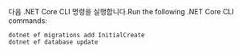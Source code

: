 
<span data-ttu-id="d9500-101">다음 .NET Core CLI 명령을 실행합니다.</span><span class="sxs-lookup"><span data-stu-id="d9500-101">Run the following .NET Core CLI commands:</span></span>

```console
dotnet ef migrations add InitialCreate
dotnet ef database update
```